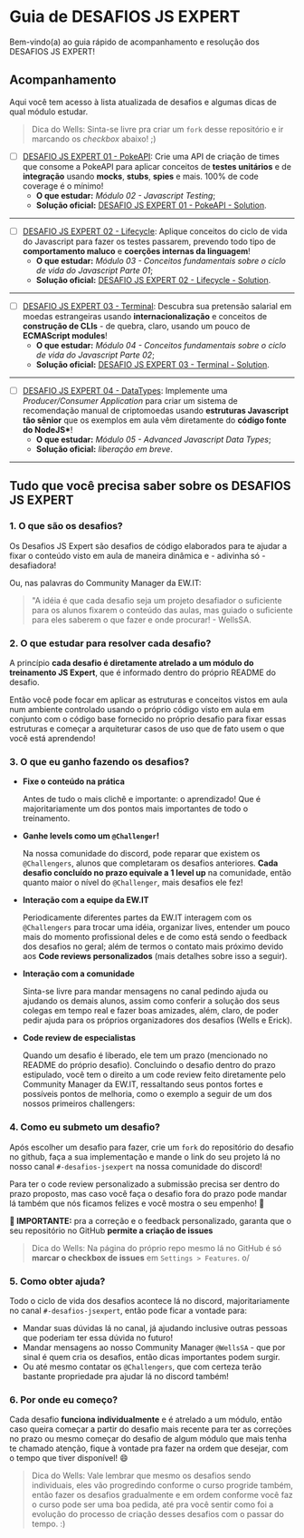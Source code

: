 # Guia de DESAFIOS JS EXPERT

Bem-vindo(a) ao guia rápido de acompanhamento e resolução dos DESAFIOS JS EXPERT!

## Acompanhamento

Aqui você tem acesso à lista atualizada de desafios e algumas dicas de qual módulo estudar.

> Dica do Wells: Sinta-se livre pra criar um `fork` desse repositório e ir marcando os _checkbox_ abaixo! ;)

- [ ] [DESAFIO JS EXPERT 01 - PokeAPI][challenge01]:
      Crie uma API de criação de times que consome a PokeAPI para aplicar conceitos de **testes unitários** e de **integração** usando **mocks**, **stubs**, **spies** e mais. 100% de code coverage é o mínimo!
  - **O que estudar:** _Módulo 02 - Javascript Testing_;
  - **Solução oficial:** [DESAFIO JS EXPERT 01 - PokeAPI - Solution][solution01].

---

- [ ] [DESAFIO JS EXPERT 02 - Lifecycle][challenge02]:
      Aplique conceitos do ciclo de vida do Javascript para fazer os testes passarem, prevendo todo tipo de **comportamento maluco** e **coerções internas da linguagem**!
  - **O que estudar:** _Módulo 03 - Conceitos fundamentais sobre o ciclo de vida do Javascript Parte 01_;
  - **Solução oficial:** [DESAFIO JS EXPERT 02 - Lifecycle - Solution][solution02].

---

- [ ] [DESAFIO JS EXPERT 03 - Terminal][challenge03]:
      Descubra sua pretensão salarial em moedas estrangeiras usando **internacionalização** e conceitos de **construção de CLIs** - de quebra, claro, usando um pouco de **ECMAScript modules**!
  - **O que estudar:** _Módulo 04 - Conceitos fundamentais sobre o ciclo de vida do Javascript Parte 02_;
  - **Solução oficial:** [DESAFIO JS EXPERT 03 - Terminal - Solution][solution03].

---

- [ ] [DESAFIO JS EXPERT 04 - DataTypes][challenge04]:
      Implemente uma _Producer/Consumer Application_ para criar um sistema de recomendação manual de criptomoedas usando **estruturas Javascript tão sênior** que os exemplos em aula vêm diretamente do **código fonte do NodeJS\***!
  - **O que estudar:** _Módulo 05 - Advanced Javascript Data Types_;
  - **Solução oficial:** _liberação em breve_.

---

## Tudo que você precisa saber sobre os DESAFIOS JS EXPERT

### 1. O que são os desafios?

Os Desafios JS Expert são desafios de código elaborados para te ajudar a fixar o conteúdo visto em aula de maneira dinâmica e - adivinha só - desafiadora!

Ou, nas palavras do Community Manager da EW.IT:

> "A idéia é que cada desafio seja um projeto desafiador o suficiente para os alunos fixarem o conteúdo das aulas, mas guiado o suficiente para eles saberem o que fazer e onde procurar! - WellsSA.

### 2. O que estudar para resolver cada desafio?

A princípio **cada desafio é diretamente atrelado a um módulo do treinamento JS Expert**, que é informado dentro do próprio README do desafio.

Então você pode focar em aplicar as estruturas e conceitos vistos em aula num ambiente controlado usando o próprio código visto em aula em conjunto com o código base fornecido no próprio desafio para fixar essas estruturas e começar a arquiteturar casos de uso que de fato usem o que você está aprendendo!

### 3. O que eu ganho fazendo os desafios?

- **Fixe o conteúdo na prática**

  Antes de tudo o mais clichê e importante: o aprendizado! Que é majoritariamente um dos pontos mais importantes de todo o treinamento.

- **Ganhe levels como um `@Challenger`!**

  Na nossa comunidade do discord, pode reparar que existem os `@Challengers`, alunos que completaram os desafios anteriores. **Cada desafio concluído no prazo equivale a 1 level up** na comunidade, então quanto maior o nível do `@Challenger`, mais desafios ele fez!

- **Interação com a equipe da EW.IT**

  Periodicamente diferentes partes da EW.IT interagem com os `@Challengers` para trocar uma idéia, organizar lives, entender um pouco mais do momento profissional deles e de como está sendo o feedback dos desafios no geral; além de termos o contato mais próximo devido aos **Code reviews personalizados** (mais detalhes sobre isso a seguir).

- **Interação com a comunidade**

  Sinta-se livre para mandar mensagens no canal pedindo ajuda ou ajudando os demais alunos, assim como conferir a solução dos seus colegas em tempo real e fazer boas amizades, além, claro, de poder pedir ajuda para os próprios organizadores dos desafios (Wells e Erick).

- **Code review de especialistas**

  Quando um desafio é liberado, ele tem um prazo (mencionado no README do próprio desafio). Concluindo o desafio dentro do prazo estipulado, você tem o direito a um code review feito diretamente pelo Community Manager da EW.IT, ressaltando seus pontos fortes e possíveis pontos de melhoria, como o exemplo a seguir de um dos nossos primeiros challengers:

### 4. Como eu submeto um desafio?

Após escolher um desafio para fazer, crie um `fork` do repositório do desafio no github, faça a sua implementação e mande o link do seu projeto lá no nosso canal `#-desafios-jsexpert` na nossa comunidade do discord!

Para ter o code review personalizado a submissão precisa ser dentro do prazo proposto, mas caso você faça o desafio fora do prazo pode mandar lá também que nós ficamos felizes e você mostra o seu empenho! 🚀

**🚨 IMPORTANTE:** pra a correção e o feedback personalizado, garanta que o seu repositório no GitHub **permite a criação de issues**

> Dica do Wells: Na página do próprio repo mesmo lá no GitHub é só **marcar o checkbox de issues** em `Settings > Features`. o/

### 5. Como obter ajuda?

Todo o ciclo de vida dos desafios acontece lá no discord, majoritariamente no canal `#-desafios-jsexpert`, então pode ficar a vontade para:

- Mandar suas dúvidas lá no canal, já ajudando inclusive outras pessoas que poderiam ter essa dúvida no futuro!
- Mandar mensagens ao nosso Community Manager `@WellsSA` - que por sinal é quem cria os desafios, então dicas importantes podem surgir.
- Ou até mesmo contatar os `@Challengers`, que com certeza terão bastante propriedade pra ajudar lá no discord também!

### 6. Por onde eu começo?

Cada desafio **funciona individualmente** e é atrelado a um módulo, então caso queira começar a partir do desafio mais recente para ter as correções no prazo ou mesmo começar do desafio de algum módulo que mais tenha te chamado atenção, fique à vontade pra fazer na ordem que desejar, com o tempo que tiver disponível! 😄

> Dica do Wells: Vale lembrar que mesmo os desafios sendo individuais, eles vão progredindo conforme o curso progride também, então fazer os desafios gradualmente e em ordem conforme você faz o curso pode ser uma boa pedida, até pra você sentir como foi a evolução do processo de criação desses desafios com o passar do tempo. :)

[challenge01]: https://github.com/training-erickwendel/jsexpert-exercicio01-pokeapi
[solution01]: https://github.com/training-erickwendel/jsexpert-exercicio01-pokeapi-solution
[challenge02]: https://github.com/training-erickwendel/jsexpert-challenge02-lifecycle
[solution02]: https://github.com/training-erickwendel/jsexpert-challenge02-lifecycle-solution
[challenge03]: https://github.com/training-erickwendel/jsexpert-challenge03-terminal
[solution03]: https://github.com/training-erickwendel/jsexpert-challenge03-terminal-solution
[challenge04]: https://github.com/training-erickwendel/jsexpert-challenge04-datatypes
